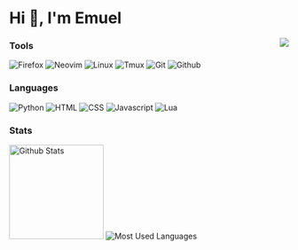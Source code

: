 <h1>Hi 👋, I'm Emuel</h1><img align="right"src="https://komarev.com/ghpvc/?username=emuel-vassallo&color=1f1f1f&style=for-the-badge&"/>

### Tools
![Firefox](https://img.shields.io/badge/-Firefox-05122A?style=for-the-badge&color=1f1f1f&logo=firefox&logoColor=FF7139) ![Neovim](https://img.shields.io/badge/-NeoVim-05122A?style=for-the-badge&color=1f1f1f&logo=neovim&logoColor=2357A143) ![Linux](https://img.shields.io/badge/-Linux-05122A?style=for-the-badge&color=1f1f1f&logo=linux&logoColor=dfb914) ![Tmux](https://img.shields.io/badge/-Tmux-05122A?style=for-the-badge&color=1f1f1f&logo=tmux&) ![Git](https://img.shields.io/badge/-Git-05122A?style=for-the-badge&color=1f1f1f&logo=git) ![Github](https://img.shields.io/badge/-GitHub-05122A?style=for-the-badge&color=1f1f1f&logo=github)

### Languages

![Python](https://img.shields.io/badge/-Python-05122A?style=for-the-badge&color=1f1f1f&logo=python&logoColor=34709F) ![HTML](https://img.shields.io/badge/-Html-05122A?style=for-the-badge&color=1f1f1f&logo=html5) ![CSS](https://img.shields.io/badge/-Css-05122A?style=for-the-badge&color=1f1f1f&logo=css3&logoColor=2C9DD7) ![Javascript](https://img.shields.io/badge/-Javascript-F6DF1B?style=for-the-badge&color=1f1f1f&logo=javascript&logoColor=F6DF1B) ![Lua](https://img.shields.io/badge/-Lua-05122A?style=for-the-badge&color=1f1f1f&logo=lua&logoColor=443E9D)

### Stats

<img height="170" src="https://github-readme-stats.vercel.app/api?username=emuel-vassallo&show_icons=true&bg_color=1f1f1f&border_color=424242&title_color=e8e3e3&text_color=e8e3e3&icon_color=f5f5f5" alt="Github Stats" />
<img src="https://github-readme-stats.vercel.app/api/top-langs/?username=emuel-vassallo&layout=compact&show_icons=true&bg_color=1f1f1f&border_color=424242&title_color=e8e3e3&text_color=e8e3e3&icon_color=f5f5f5&langs_count=6" alt="Most Used Languages" />
